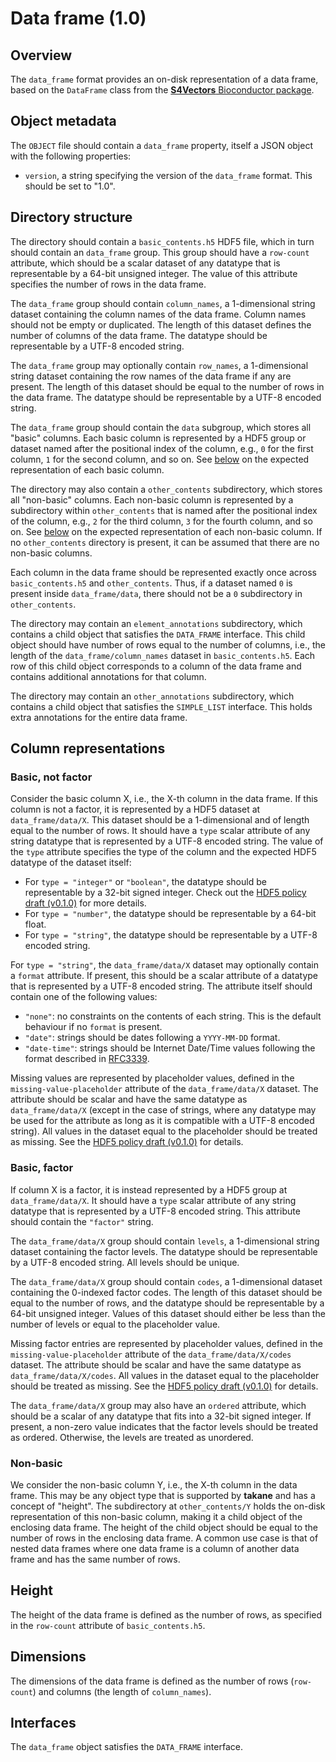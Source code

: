 

# Data frame (1.0)

## Overview

The `data_frame` format provides an on-disk representation of a data frame, based on the `DataFrame` class from the [**S4Vectors** Bioconductor package](https://bioconductor.org/packages/S4Vectors).

## Object metadata

The `OBJECT` file should contain a `data_frame` property, itself a JSON object with the following properties:

- `version`, a string specifying the version of the `data_frame` format.
  This should be set to "1.0".

## Directory structure

The directory should contain a `basic_contents.h5` HDF5 file, which in turn should contain an `data_frame` group.
This group should have a `row-count` attribute, which should be a scalar dataset of any datatype that is representable by a 64-bit unsigned integer.
The value of this attribute specifies the number of rows in the data frame.

The `data_frame` group should contain `column_names`, a 1-dimensional string dataset containing the column names of the data frame.
Column names should not be empty or duplicated.
The length of this dataset defines the number of columns of the data frame.
The datatype should be representable by a UTF-8 encoded string.

The `data_frame` group may optionally contain `row_names`, a 1-dimensional string dataset containing the row names of the data frame if any are present.
The length of this dataset should be equal to the number of rows in the data frame.
The datatype should be representable by a UTF-8 encoded string.

The `data_frame` group should contain the `data` subgroup, which stores all "basic" columns.
Each basic column is represented by a HDF5 group or dataset named after the positional index of the column, e.g., `0` for the first column, `1` for the second column, and so on.
See [below](#column-representations) on the expected representation of each basic column.

The directory may also contain a `other_contents` subdirectory, which stores all "non-basic" columns.
Each non-basic column is represented by a subdirectory within `other_contents` that is named after the positional index of the column, e.g., `2` for the third column, `3` for the fourth column, and so on.
See [below](#non-basic) on the expected representation of each non-basic column.
If no `other_contents` directory is present, it can be assumed that there are no non-basic columns.

Each column in the data frame should be represented exactly once across `basic_contents.h5` and `other_contents`.
Thus, if a dataset named `0` is present inside `data_frame/data`, there should not be a `0` subdirectory in `other_contents`.

The directory may contain an `element_annotations` subdirectory, which contains a child object that satisfies the `DATA_FRAME` interface.
This child object should have number of rows equal to the number of columns, i.e., the length of the `data_frame/column_names` dataset in `basic_contents.h5`.
Each row of this child object corresponds to a column of the data frame and contains additional annotations for that column.

The directory may contain an `other_annotations` subdirectory, which contains a child object that satisfies the `SIMPLE_LIST` interface.
This holds extra annotations for the entire data frame.

## Column representations

### Basic, not factor

Consider the basic column X, i.e., the X-th column in the data frame.
If this column is not a factor, it is represented by a HDF5 dataset at `data_frame/data/X`.
This dataset should be a 1-dimensional and of length equal to the number of rows.
It should have a `type` scalar attribute of any string datatype that is represented by a UTF-8 encoded string.
The value of the `type` attribute specifies the type of the column and the expected HDF5 datatype of the dataset itself:

- For `type = "integer"` or `"boolean"`, the datatype should be representable by a 32-bit signed integer.
  Check out the [HDF5 policy draft (v0.1.0)](https://github.com/ArtifactDB/Bioc-HDF5-policy/tree/v0.1.0) for more details.
- For `type = "number"`, the datatype should be representable by a 64-bit float.
- For `type = "string"`, the datatype should be representable by a UTF-8 encoded string.

For `type = "string"`, the `data_frame/data/X` dataset may optionally contain a `format` attribute.
If present, this should be a scalar attribute of a datatype that is represented by a UTF-8 encoded string.
The attribute itself should contain one of the following values:

- `"none"`: no constraints on the contents of each string.
  This is the default behaviour if no `format` is present.
- `"date"`: strings should be dates following a `YYYY-MM-DD` format.
- `"date-time"`: strings should be Internet Date/Time values following the format described in [RFC3339](https://www.rfc-editor.org/rfc/rfc3339).

Missing values are represented by placeholder values, defined in the `missing-value-placeholder` attribute of the `data_frame/data/X` dataset.
The attribute should be scalar and have the same datatype as `data_frame/data/X`
(except in the case of strings, where any datatype may be used for the attribute as long as it is compatible with a UTF-8 encoded string).
All values in the dataset equal to the placeholder should be treated as missing.
See the [HDF5 policy draft (v0.1.0)](https://github.com/ArtifactDB/Bioc-HDF5-policy/tree/v0.1.0) for details.

### Basic, factor

If column X is a factor, it is instead represented by a HDF5 group at `data_frame/data/X`.
It should have a `type` scalar attribute of any string datatype that is represented by a UTF-8 encoded string.
This attribute should contain the `"factor"` string.

The `data_frame/data/X` group should contain `levels`, a 1-dimensional string dataset containing the factor levels.
The datatype should be representable by a UTF-8 encoded string.
All levels should be unique.

The `data_frame/data/X` group should contain `codes`, a 1-dimensional dataset containing the 0-indexed factor codes. 
The length of this dataset should be equal to the number of rows, and the datatype should be representable by a 64-bit unsigned integer.
Values of this dataset should either be less than the number of levels or equal to the placeholder value.

Missing factor entries are represented by placeholder values, defined in the `missing-value-placeholder` attribute of the `data_frame/data/X/codes` dataset.
The attribute should be scalar and have the same datatype as `data_frame/data/X/codes`.
All values in the dataset equal to the placeholder should be treated as missing.
See the [HDF5 policy draft (v0.1.0)](https://github.com/ArtifactDB/Bioc-HDF5-policy/tree/v0.1.0) for details.

The `data_frame/data/X` group may also have an `ordered` attribute, which should be a scalar of any datatype that fits into a 32-bit signed integer.
If present, a non-zero value indicates that the factor levels should be treated as ordered.
Otherwise, the levels are treated as unordered.

### Non-basic

We consider the non-basic column Y, i.e., the X-th column in the data frame.
This may be any object type that is supported by **takane** and has a concept of "height".
The subdirectory at `other_contents/Y` holds the on-disk representation of this non-basic column, making it a child object of the enclosing data frame.
The height of the child object should be equal to the number of rows in the enclosing data frame.
A common use case is that of nested data frames where one data frame is a column of another data frame and has the same number of rows.

## Height

The height of the data frame is defined as the number of rows, as specified in the `row-count` attribute of `basic_contents.h5`.

## Dimensions

The dimensions of the data frame is defined as the number of rows (`row-count`) and columns (the length of `column_names`).

## Interfaces

The `data_frame` object satisfies the `DATA_FRAME` interface.
